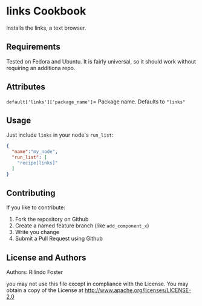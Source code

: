 links Cookbook
==============
Installs the links, a text browser.


Requirements
------------
Tested on Fedora and Ubuntu. It is fairly universal, so it should work without requiring an additiona repo.

Attributes
----------
`default['links']['package_name']`=  Package name. Defaults to `"links"`

Usage
-----

Just include `links` in your node's `run_list`:

```json
{
  "name":"my_node",
  "run_list": [
    "recipe[links]"
  ]
}
```


Contributing
------------
If you like to contribute:

1. Fork the repository on Github
2. Create a named feature branch (like `add_component_x`)
3. Write you change
4. Submit a Pull Request using Github

License and Authors
-------------------
Authors: Rilindo Foster

you may not use this file except in compliance with the License.
You may obtain a copy of the License at http://www.apache.org/licenses/LICENSE-2.0



